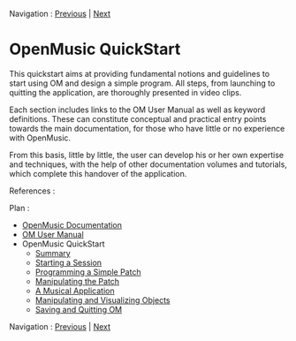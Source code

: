
Navigation : [Previous](errors "page précédente\(Errors and
Problems\)") | [Next](Intro_1 "Next\(Summary\)")

# OpenMusic QuickStart

This quickstart aims at providing fundamental notions and guidelines to start 
using OM and design a simple program. All steps, from launching to quitting
the application, are thoroughly presented in video clips.

Each section includes links to the OM User Manual as well as keyword
definitions. These can constitute conceptual and practical entry points
towards the main documentation, for those who have little or no experience
with OpenMusic.

From this basis, little by little, the user can develop his or her own
expertise and techniques, with the help of other documentation volumes and
tutorials, which complete this handover of the application.

References :

Plan :

  * [OpenMusic Documentation](OM-Documentation)
  * [OM User Manual](OM-User-Manual)
  * OpenMusic QuickStart
    * [Summary](Intro_1)
    * [Starting a Session](1_StartSession)
    * [Programming a Simple Patch](2_progpatch)
    * [Manipulating the Patch](3ManipPatch)
    * [A Musical Application](4_MusicalAp)
    * [Manipulating and Visualizing Objects](5_CompletEdition)
    * [Saving and Quitting OM](6_Quit)

Navigation : [Previous](errors "page précédente\(Errors and
Problems\)") | [Next](Intro_1 "Next\(Summary\)")


